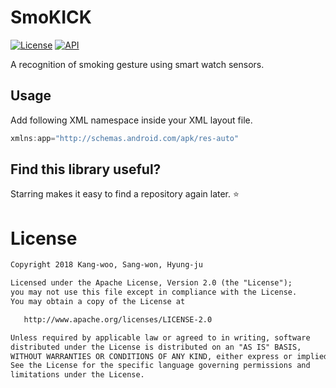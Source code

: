 # SmoKICK
[![License](https://img.shields.io/badge/License-Apache%202.0-blue.svg)](https://opensource.org/licenses/Apache-2.0) 
[![API](https://img.shields.io/badge/API-16%2B-brightgreen.svg?style=flat)](https://android-arsenal.com/api?level=16)

A recognition of smoking gesture using smart watch sensors.



## Usage
Add following XML namespace inside your XML layout file.

```gradle
xmlns:app="http://schemas.android.com/apk/res-auto"
```

## Find this library useful?
Starring makes it easy to find a repository again later. :star:

# License
```xml
Copyright 2018 Kang-woo, Sang-won, Hyung-ju

Licensed under the Apache License, Version 2.0 (the "License");
you may not use this file except in compliance with the License.
You may obtain a copy of the License at

   http://www.apache.org/licenses/LICENSE-2.0

Unless required by applicable law or agreed to in writing, software
distributed under the License is distributed on an "AS IS" BASIS,
WITHOUT WARRANTIES OR CONDITIONS OF ANY KIND, either express or implied.
See the License for the specific language governing permissions and
limitations under the License.
```
